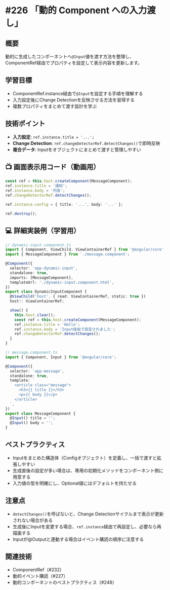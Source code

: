 # #226 「動的 Component への入力渡し」

## 概要
動的に生成したコンポーネントへ`@Input`値を渡す方法を整理し、ComponentRef経由でプロパティを設定して表示内容を更新します。

## 学習目標
- ComponentRef.instance経由で`@Input`を設定する手順を理解する
- 入力設定後にChange Detectionを反映させる方法を習得する
- 複数プロパティをまとめて渡す設計を学ぶ

## 技術ポイント
- **入力設定**: `ref.instance.title = '...';`
- **Change Detection**: `ref.changeDetectorRef.detectChanges()`で即時反映
- **複合データ**: Inputをオブジェクトにまとめて渡すと管理しやすい

## 📺 画面表示用コード（動画用）

```typescript
const ref = this.host.createComponent(MessageComponent);
ref.instance.title = '通知';
ref.instance.body = '内容';
ref.changeDetectorRef.detectChanges();
```

```typescript
ref.instance.config = { title: '...', body: '...' };
```

```typescript
ref.destroy();
```

## 💻 詳細実装例（学習用）
```typescript
// dynamic-input.component.ts
import { Component, ViewChild, ViewContainerRef } from '@angular/core';
import { MessageComponent } from './message.component';

@Component({
  selector: 'app-dynamic-input',
  standalone: true,
  imports: [MessageComponent],
  templateUrl: './dynamic-input.component.html',
})
export class DynamicInputComponent {
  @ViewChild('host', { read: ViewContainerRef, static: true })
  host!: ViewContainerRef;

  show() {
    this.host.clear();
    const ref = this.host.createComponent(MessageComponent);
    ref.instance.title = 'Hello';
    ref.instance.body = 'Input経由で設定されました';
    ref.changeDetectorRef.detectChanges();
  }
}
```

```typescript
// message.component.ts
import { Component, Input } from '@angular/core';

@Component({
  selector: 'app-message',
  standalone: true,
  template: `
    <article class="message">
      <h3>{{ title }}</h3>
      <p>{{ body }}</p>
    </article>
  `,
})
export class MessageComponent {
  @Input() title = '';
  @Input() body = '';
}
```

## ベストプラクティス
- Inputをまとめた構造体（Configオブジェクト）を定義し、一括で渡すと拡張しやすい
- 生成直後の設定が多い場合は、専用の初期化メソッドをコンポーネント側に用意する
- 入力値の型を明確にし、Optional値にはデフォルトを持たせる

## 注意点
- `detectChanges()`を呼ばないと、Change Detectionサイクルまで表示が更新されない場合がある
- 生成後にInputを変更する場合、`ref.instance`経由で再設定し、必要なら再描画する
- Inputが@Outputと連動する場合はイベント購読の順序に注意する

## 関連技術
- ComponentRef（#232）
- 動的イベント購読（#227）
- 動的コンポーネントのベストプラクティス（#248）
